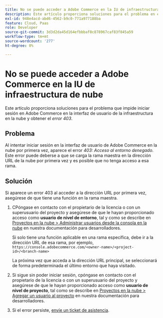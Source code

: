 ```yaml
---
title: No se puede acceder a Adobe Commerce en la IU de infraestructura de nube
description: Este artículo proporciona soluciones para el problema en el que no puede iniciar sesión en la interfaz de usuario de Adobe Commerce en la infraestructura de la nube y obtener el "error 403".
exl-id: 948e4acd-abd6-4562-b9c0-771a977188ba
feature: Cloud, Paas
role: Developer
source-git-commit: 3d3d2da45d164efbbbaf8c878967caf83f845a59
workflow-type: tm+mt
source-wordcount: '277'
ht-degree: 0%

---
```


# No se puede acceder a Adobe Commerce en la IU de infraestructura de nube

Este artículo proporciona soluciones para el problema que impide iniciar sesión en Adobe Commerce en la interfaz de usuario de la infraestructura en la nube y obtener el *error 403*.

## Problema

Al intentar iniciar sesión en la interfaz de usuario de Adobe Commerce en la nube por primera vez, aparece el error *403: Acceso al entorno denegado*. Este error puede deberse a que se carga la rama maestra en la dirección URL de la nube por primera vez y es posible que no tenga acceso a esa rama.

## Solución

Si aparece un error 403 al acceder a la dirección URL por primera vez, asegúrese de que tiene una función en la rama maestra.

1. СPóngase en contacto con el propietario de la licencia o con un superusuario del proyecto y asegúrese de que le hayan proporcionado acceso como **usuario de nivel de entorno**, tal y como se describe en [Proyectos en la nube > Administrar usuarios desde la consola en la nube](https://experienceleague.adobe.com/docs/commerce-cloud-service/user-guide/project/user-access.html#manage-users-from-the-cloud-console) en nuestra documentación para desarrolladores.

   Si solo tiene una función aplicable en una rama específica, debe ir a la dirección URL de esa rama, por ejemplo,
   `https://console.adobecommerce.com/<owner-name>/<project-id>/<branch-name>`

   La próxima vez que acceda a la dirección URL principal, se seleccionará de forma predeterminada el último entorno que haya visitado.

1. Si sigue sin poder iniciar sesión, сpóngase en contacto con el propietario de la licencia o con un superusuario del proyecto y asegúrese de que le hayan proporcionado acceso como **usuario de nivel de proyecto**, tal como se describe en [Proyectos en la nube > Agregar un usuario al proyecto](https://experienceleague.adobe.com/docs/commerce-cloud-service/user-guide/project/user-access.html#add-a-user-to-the-project) en nuestra documentación para desarrolladores.
1. Si el error persiste, [envíe un ticket de asistencia](/help/help-center-guide/help-center/magento-help-center-user-guide.md#submit-ticket).
